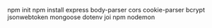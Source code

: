 npm init
npm install express body-parser cors cookie-parser bcrypt jsonwebtoken mongoose dotenv joi
npm nodemon
